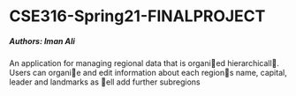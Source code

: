 # CSE316-Spring21-FINALPROJECT
##### Authors: Iman Ali

An application for managing regional data that is organi􏰑ed hierarchicall􏰅. Users can organi􏰑e and edit information about each region􏰒s name, capital, leader and landmarks as 􏰆ell add further subregions
